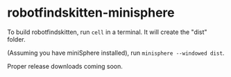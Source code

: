 # robotfindskitten-minisphere

To build robotfindskitten, run `cell` in a terminal. It will create the "dist" folder.

(Assuming you have miniSphere installed), run `minisphere --windowed dist`.

Proper release downloads coming soon.